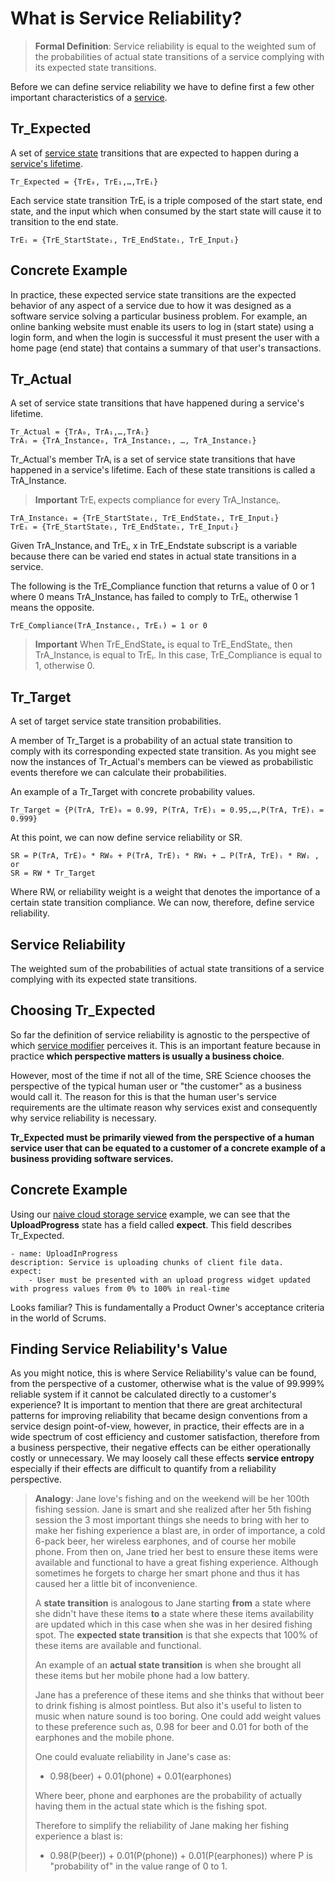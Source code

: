 # What is Service Reliability?

> **Formal Definition**: Service reliability is equal to the weighted sum of the probabilities of actual state transitions of a service complying with its expected state transitions.


Before we can define service reliability we have to define first a few other important characteristics of a [service](/documentation/service.md).

## Tr_Expected
A set of [service state](/documentation/service-state.md) transitions that are expected to happen during a [service's lifetime](/documentation/service-state.md#service-state-lifetime).

`Tr_Expected = {TrE₀, TrE₁,…,TrEᵢ}`

Each service state transition TrEᵢ is a triple composed of the start state, end state, and the input which when consumed by the start state will cause it to transition to the end state.

`TrEᵢ = {TrE_StartStateᵢ, TrE_EndStateᵢ, TrE_Inputᵢ}`

## Concrete Example
In practice, these expected service state transitions are the expected behavior of any aspect of a service due to how it was designed as a software service solving a particular business problem. For example, an online banking website must enable its users to log in (start state) using a login form, and when the login is successful it must present the user with a home page (end state) that contains a summary of that user's transactions.

## Tr_Actual
A set of service state transitions that have happened during a service's lifetime.

```
Tr_Actual = {TrA₀, TrA₁,…,TrAᵢ}
TrAᵢ = {TrA_Instance₀, TrA_Instance₁, …, TrA_Instanceᵢ}
```
Tr_Actual's member TrAᵢ is a set of service state transitions that have happened in a service's lifetime. Each of these state transitions is called a TrA_Instance.

> **Important**
TrEᵢ expects compliance for every TrA_Instanceᵢ.

```
TrA_Instanceᵢ = {TrE_StartStateᵢ, TrE_EndStateₓ, TrE_Inputᵢ}
TrEᵢ = {TrE_StartStateᵢ, TrE_EndStateᵢ, TrE_Inputᵢ}
```

Given TrA_Instanceᵢ and TrEᵢ, x in TrE_Endstate subscript is a variable because there can be varied end states in actual state transitions in a service.

The following is the TrE_Compliance function that returns a value of 0 or 1 where 0 means TrA_Instanceᵢ has failed to comply to TrEᵢ, otherwise 1 means the opposite.

`TrE_Compliance(TrA_Instanceᵢ, TrEᵢ) = 1 or 0`

> **Important** When TrE_EndStateₓ is equal to TrE_EndStateᵢ, then TrA_Instanceᵢ is equal to TrEᵢ. In this case, TrE_Compliance is equal to 1, otherwise 0.

## Tr_Target
A set of target service state transition probabilities.

A member of Tr_Target is a probability of an actual state transition to comply with its corresponding expected state transition. As you might see now the instances of Tr_Actual's members can be viewed as probabilistic events therefore we can calculate their probabilities.

An example of a Tr_Target with concrete probability values.

`Tr_Target = {P(TrA, TrE)₀ = 0.99, P(TrA, TrE)₁ = 0.95,…,P(TrA, TrE)ᵢ = 0.999}`

At this point, we can now define service reliability or SR.

```
SR = P(TrA, TrE)₀ * RW₀ + P(TrA, TrE)₁ * RW₁ + … P(TrA, TrE)ᵢ * RWᵢ , or
SR = RW * Tr_Target
```

Where RWᵢ or reliability weight is a weight that denotes the importance of a certain state transition compliance. We can now, therefore, define service reliability.


## Service Reliability
The weighted sum of the probabilities of actual state transitions of a service complying with its expected state transitions.


## Choosing Tr_Expected
So far the definition of service reliability is agnostic to the perspective of which [service modifier](/documentation/service-modifier.md) perceives it. This is an important feature because in practice **which perspective matters is usually a business choice**.

However, most of the time if not all of the time, SRE Science chooses the perspective of the typical human user or "the customer" as a business would call it. The reason for this is that the human user's service requirements are the ultimate reason why services exist and consequently why service reliability is necessary.

**Tr_Expected must be primarily viewed from the perspective of a human service user that can be equated to a customer of a concrete example of a business providing software services.**

## Concrete Example
Using our [naive cloud storage service](/documentation/service#naive-cloud-storage-service-example) example, we can see that the **UploadProgress** state has a field called **expect**. This field describes Tr_Expected.

```
- name: UploadInProgress
description: Service is uploading chunks of client file data.
expect:
    - User must be presented with an upload progress widget updated with progress values from 0% to 100% in real-time
```

Looks familiar? This is fundamentally a Product Owner's acceptance criteria in the world of Scrums. 

## Finding Service Reliability's Value
As you might notice, this is where Service Reliability's value can be found, from the perspective of a customer, otherwise what is the value of 99.999% reliable system if it cannot be calculated directly to a customer's experience? It is important to mention that there are great architectural patterns for improving reliability that became design conventions from a service design point-of-view, however, in practice, their effects are in a wide spectrum of cost efficiency and customer satisfaction, therefore from a business perspective, their negative effects can be either operationally costly or unnecessary. We may loosely call these effects **service entropy** especially if their effects are difficult to quantify from a reliability perspective.


> **Analogy**: Jane love's fishing and on the weekend will be her 100th fishing session. Jane is smart and she realized after her 5th fishing session the 3 most important things she needs to bring with her to make her fishing experience a blast are, in order of importance, a cold 6-pack beer, her wireless earphones, and of course her mobile phone. From then on, Jane tried her best to ensure these items were available and functional to have a great fishing experience. Although sometimes he forgets to charge her smart phone and thus it has caused her a little bit of inconvenience.
> 
> A **state transition** is analogous to Jane starting **from** a state where she didn't have these items **to** a state where these items availability are updated which in this case when she was in her desired fishing spot. 
The **expected state transition** is that she expects that 100% of these items are available and functional.
>
>An example of an **actual state transition** is when she brought all these items but her mobile phone had a low battery.
>
>Jane has a preference of these items and she thinks that without beer to drink fishing is almost pointless. But also it's useful to listen to music when nature sound is too boring. One could add weight values to these preference such as, 0.98 for beer and 0.01 for both of the earphones and the mobile phone. 
>
> One could evaluate reliability in Jane's case as:
>
>  - 0.98(beer) + 0.01(phone) + 0.01(earphones)
>
> Where beer, phone and earphones are the probability of actually having them in the actual state which is the fishing spot.
>
> Therefore to simplify the reliability of Jane making her fishing experience a blast is:
>
> - 0.98(P(beer)) + 0.01(P(phone)) + 0.01(P(earphones))
> where P is "probability of" in the value range of 0 to 1.
